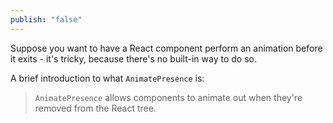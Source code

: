 ```yaml
---
publish: "false"
---
```

Suppose you want to have a React component perform an animation before it exits - it's tricky, because there's no built-in way to do so. 

A brief introduction to what `AnimatePresence` is:
>`AnimatePresence` allows components to animate out when they're removed from the React tree.
